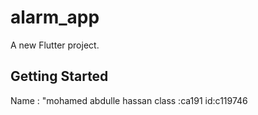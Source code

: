 # alarm_app

A new Flutter project.

## Getting Started
Name : "mohamed abdulle hassan
class :ca191
id:c119746
